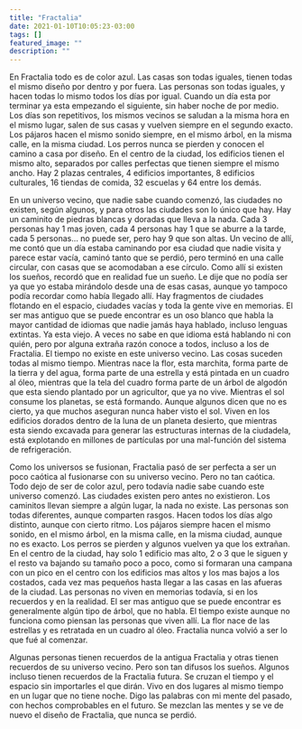 ```yaml
---
title: "Fractalia"
date: 2021-01-10T10:05:23-03:00
tags: []
featured_image: ""
description: ""
---
```

En Fractalia todo es de color azul. Las casas son todas iguales, tienen todas el mismo diseño por dentro y por fuera. Las personas son todas iguales, y hacen todas lo mismo todos los días por igual. Cuando un día esta por terminar ya esta empezando el siguiente, sin haber noche de por medio. Los días son repetitivos, los mismos vecinos se saludan a la misma hora en el mismo lugar, salen de sus casas y vuelven siempre en el segundo exacto. Los pájaros hacen el mismo sonido siempre, en el mismo árbol, en la misma calle, en la misma ciudad. Los perros nunca se pierden y conocen el camino a casa por diseño. En el centro de la ciudad, los edificios tienen el mismo alto, separados por calles perfectas que tienen siempre el mismo ancho. Hay 2 plazas centrales, 4 edificios importantes, 8 edificios culturales, 16 tiendas de comida, 32 escuelas y 64 entre los demás.

En un universo vecino, que nadie sabe cuando comenzó, las ciudades no existen, según algunos, y para otros las ciudades son lo único que hay. Hay un caminito de piedras blancas y doradas que lleva a la nada. Cada 3 personas hay 1 mas joven, cada 4 personas hay 1 que se aburre a la tarde, cada 5 personas... no puede ser, pero hay 9 que son altas. Un vecino de allí, me contó que un día estaba caminando por esa ciudad que nadie visita y parece estar vacía, caminó tanto que se perdió, pero terminó en una calle circular, con casas que se acomodaban a ese círculo. Como allí si existen los sueños, recordó que en realidad fue un sueño. Le dije que no podía ser ya que yo estaba mirándolo desde una de esas casas, aunque yo tampoco podía recordar como había llegado allí. Hay fragmentos de ciudades flotando en el espacio, ciudades vacías y toda la gente vive en memorias. El ser mas antiguo que se puede encontrar es un oso blanco que habla la mayor cantidad de idiomas que nadie jamás haya hablado, incluso lenguas extintas. Ya esta viejo. A veces no sabe en que idioma está hablando ni con quién, pero por alguna extraña razón conoce a todos, incluso a los de Fractalia. El tiempo no existe en este universo vecino. Las cosas suceden todas al mismo tiempo. Mientras nace la flor, esta marchita, forma parte de la tierra y del agua, forma parte de una estrella y está pintada en un cuadro al óleo, mientras que la tela del cuadro forma parte de un árbol de algodón que esta siendo plantado por un agricultor, que ya no vive. Mientras el sol consume los planetas, se está formando. Aunque algunos dicen que no es cierto, ya que muchos aseguran nunca haber visto el sol. Viven en los edificios dorados dentro de la luna de un planeta desierto, que mientras esta siendo excavada para generar las estructuras internas de la ciudadela, está explotando en millones de partículas por una mal-función del sistema de refrigeración.

Como los universos se fusionan, Fractalia pasó de ser perfecta a ser un poco caótica al fusionarse con su universo vecino. Pero no tan caótica. Todo dejo de ser de color azul, pero todavía nadie sabe cuando este universo comenzó. Las ciudades existen pero antes no existieron. Los caminitos llevan siempre a algún lugar, la nada no existe. Las personas son todas diferentes, aunque comparten rasgos. Hacen todos los días algo distinto, aunque con cierto ritmo. Los pájaros siempre hacen el mismo sonido, en el mismo árbol, en la misma calle, en la misma ciudad, aunque no es exacto. Los perros se pierden y algunos vuelven ya que los extrañan. En el centro de la ciudad, hay solo 1 edificio mas alto, 2 o 3 que le siguen y el resto va bajando su tamaño poco a poco, como si formaran una campana con un pico en el centro con los edificios mas altos y los mas bajos a los costados, cada vez mas pequeños hasta llegar a las casas en las afueras de la ciudad. Las personas no viven en memorias todavía, si en los recuerdos y en la realidad. El ser mas antiguo que se puede encontrar es generalmente algún tipo de árbol, que no habla. El tiempo existe aunque no funciona como piensan las personas que viven allí. La flor nace de las estrellas y es retratada en un cuadro al óleo. Fractalia nunca volvió a ser lo que fué al comenzar.

Algunas personas tienen recuerdos de la antigua Fractalia y otras tienen recuerdos de su universo vecino. Pero son tan difusos los sueños. Algunos incluso tienen recuerdos de la Fractalia futura. Se cruzan el tiempo y el espacio sin importarles el que dirán. Vivo en dos lugares al mismo tiempo en un lugar que no tiene noche. Digo las palabras con mi mente del pasado, con hechos comprobables en el futuro. Se mezclan las mentes y se ve de nuevo el diseño de Fractalia, que nunca se perdió.